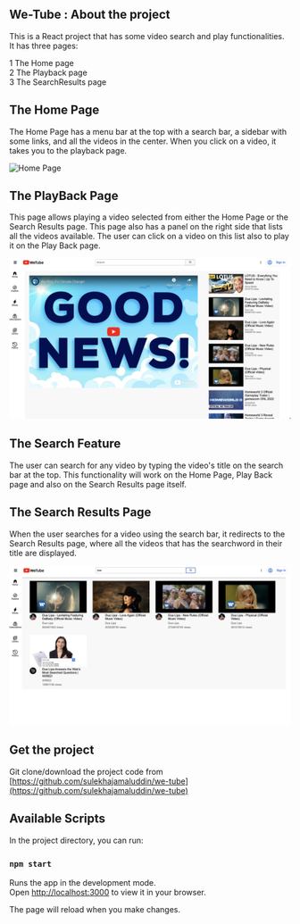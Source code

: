 ## We-Tube : About the project

This is a React project that has some video search and play functionalities.
It has three pages:

1 The Home page\
2 The Playback page\
3 The SearchResults page

## The Home Page

The Home Page has a menu bar at the top with a search bar, a sidebar with some links, and all the videos in
the center.
When you click on a video, it takes you to the playback page.

![Home Page](images/HomePage.png?raw=true "Home Page")


## The PlayBack Page

This page allows playing a video selected from either the Home Page or the Search Results page.
This page also has a panel on the right side that lists all the videos available. The user can click
on a video on this list also to play it on the Play Back page.

![PlayBack Page](images/PlayBackPage.png?raw=true "Play Back Page")

## The Search Feature

The user can search for any video by typing the video's title on the search bar at the top. This functionality will
work on the Home Page, Play Back page and also on the Search Results page itself.

## The Search Results Page

When the user searches for a video using the search bar, it redirects to the Search Results page, where all the videos 
that has the searchword in their title are displayed.  

![Search Results Page](images/SearchResultsPage.png?raw=true "Search Results Page")

## Get the project

Git clone/download the project code from [https://github.com/sulekhajamaluddin/we-tube](https://github.com/sulekhajamaluddin/we-tube)

## Available Scripts

In the project directory, you can run:

### `npm start`

Runs the app in the development mode.\
Open [http://localhost:3000](http://localhost:3000) to view it in your browser.

The page will reload when you make changes.